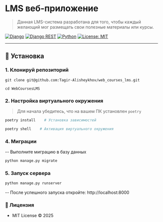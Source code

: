 # LMS веб-приложение

>Данная LMS-система разработана для того, чтобы каждый желающий мог размещать свои полезные материалы или курсы.

[![Django](https://img.shields.io/badge/Django-3.2.18-blue?logo=django&logoColor=white)](https://www.djangoproject.com/)
[![Django REST](https://img.shields.io/badge/DRF-3.16.0-red?logo=json&logoColor=white)](https://www.django-rest-framework.org/)
[![Python](https://img.shields.io/badge/Python-3.11+-yellow?logo=python&logoColor=white)](https://www.python.org/)
[![License: MIT](https://img.shields.io/badge/License-MIT-green)](https://opensource.org/licenses/MIT)

---

## 🧰 Установка

### 1. Клонируй репозиторий
```commandline
git clone git@github.com:Tagir-Alisheykhov/web_courses_lms.git
``` 
```commandline
cd WebCoursesLMS   
```

### 2. Настройка виртуального окружения
>Для начала убедитесь, что на вашем ПК установлен `poetry`
```bash
poetry install    # Установка зависимостей
```
```bash
poetry shell    # Активация виртуального окружения 
```

### 4. Миграции
-- Выполните миграцию в базу данных
```bash
python manage.py migrate
```

### 5. Запуск сервера
```bash
python manage.py runserver
```
-- После успешного запуска откройте: http://localhost:8000


### 📄 Лицензия
- MIT License © 2025
